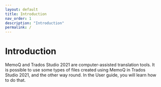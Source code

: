 ```yaml
---
layout: default
title: Introduction
nav_order: 1
description: "Introduction"
permalink: /
---
```


# **Introduction**

MemoQ and Trados Studio 2021 are computer-assisted translation tools. It is possible to use some types of files created using MemoQ in Trados Studio 2021, and the other way round. In the User guide, you will learn how to do that.

